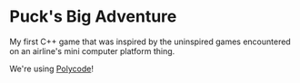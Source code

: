 Puck's Big Adventure
=============

My first C++ game that was inspired by the uninspired games encountered on an airline's mini computer platform thing.

We're using <a href="http://www.polycode.org">Polycode</a>!
